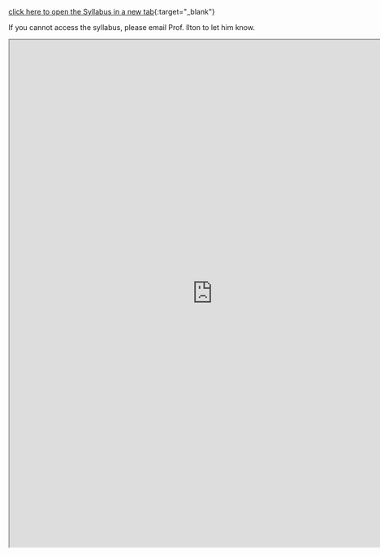 [click here to open the Syllabus in a new tab](https://drive.google.com/file/d/1Dcu4xGaktyVZFcEARbjOAil2XBE8LzP2/view){:target="_blank"}

If you cannot access the syllabus, please email Prof. Ilton to let him know.

<iframe src="https://drive.google.com/file/d/1Dcu4xGaktyVZFcEARbjOAil2XBE8LzP2/preview" width="800" height="1000" allowfullscreen>
</iframe>